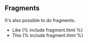 ## Fragments

It's also possible to do fragments.

- Like {% include fragment.html %}
- This {% include fragment.html %}
